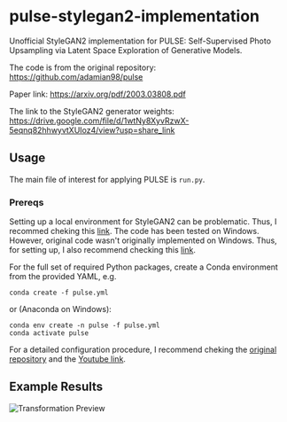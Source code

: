 # pulse-stylegan2-implementation
 Unofficial StyleGAN2 implementation for PULSE: Self-Supervised Photo Upsampling via Latent Space Exploration of Generative Models. 
 
 The code is from the original repository: https://github.com/adamian98/pulse 
 
 Paper link: https://arxiv.org/pdf/2003.03808.pdf

 The link to the StyleGAN2 generator weights: https://drive.google.com/file/d/1wtNy8XyvRzwX-5eqnq82hhwyvtXUIoz4/view?usp=share_link
 
 ## Usage

The main file of interest for applying PULSE is `run.py`.
 
 
 ### Prereqs
 Setting up a local environment for StyleGAN2 can be problematic. Thus, I recommed cheking this [link](https://youtu.be/BCde68k6KXg).
 The code has been tested on Windows. However, original code wasn't originally implemented on Windows. Thus, for setting up, I also recommend checking this [link](https://youtu.be/sRu5j-mzOy0).

 For the full set of required Python packages, create a Conda environment from the provided YAML, e.g.

```
conda create -f pulse.yml 
```
or (Anaconda on Windows):
```
conda env create -n pulse -f pulse.yml
conda activate pulse
```

For a detailed configuration procedure, I recommend cheking the [original repository](https://github.com/adamian98/pulse) and the [Youtube link](https://youtu.be/sRu5j-mzOy0). 


## Example Results

![Transformation Preview](https://github.com/Attakuan/pulse-stylegan2-implementation/tree/main/readme_resources/Pulse_ExampleAtakan.png)



